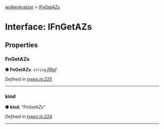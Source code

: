 [wolkenkratzer](../README.md) > [IFnGetAZs](../interfaces/ifngetazs.md)



# Interface: IFnGetAZs


## Properties
<a id="fngetazs"></a>

###  FnGetAZs

**●  FnGetAZs**:  *`string`⎮[IRef](iref.md)* 

*Defined in [types.ts:225](https://github.com/arminhammer/wolkenkratzer/blob/94afaab/src/types.ts#L225)*





___

<a id="kind"></a>

###  kind

**●  kind**:  *"FnGetAZs"* 

*Defined in [types.ts:224](https://github.com/arminhammer/wolkenkratzer/blob/94afaab/src/types.ts#L224)*





___


